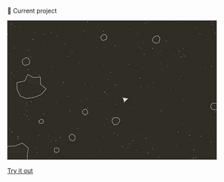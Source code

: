 🚧 Current project


![Demo](https://github.com/caengen/asteroids-bevy/blob/master/demo/demo.gif)

[Try it out](https://caengen.github.io/asteroids-bevy/)
